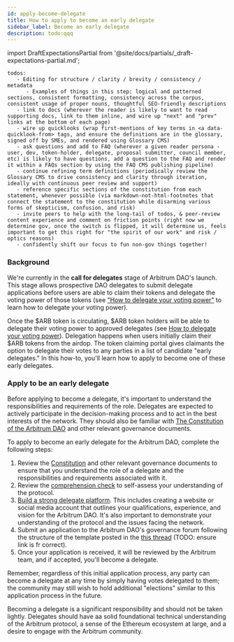 ```yaml
---
id: apply-become-delegate
title: How to apply to become an early delegate
sidebar_label: Become an early delegate
description: todo:qqq
---
```


import DraftExpectationsPartial from '@site/docs/partials/_draft-expectations-partial.md'; 

<DraftExpectationsPartial />

```
todos: 
   - Editing for structure / clarity / brevity / consistency / metadata
      - Examples of things in this step: logical and patterned sections, consistent formatting, consistency across the corpus, consistent usage of proper nouns, thoughtful SEO-friendly descriptions
   - link to docs (wherever the reader is likely to want to read supporting docs, link to them inline, and wire up "next" and "prev" links at the bottom of each page)
   - wire up quicklooks (wrap first-mentions of key terms in <a data-quicklook-from> tags, and ensure the definitions are in the glossary, signed off by SMEs, and rendered using Glossary CMS)
   - ask questions and add to FAQ (wherever a given reader persona - user, dev, token-holder, delegate, proposal submitter, council member, etc) is likely to have questions, add a question to the FAQ and render it within a FAQs section by using the FAQ CMS publishing pipeline)
   - continue refining term definitions (periodically review the Glossary CMS to drive consistency and clarity through iteration, ideally with continuous peer review and support)
   - reference specific sections of the constitution from each statement, whenever possible (via markdown-not-html-footnotes that connect the statement to the constitution while disarming various forms of skepticism, confusion, and risk)
   - invite peers to help with the long-tail of todos, & peer-review content experience and comment on friction points (right now we determine gov, once the switch is flipped, it will determine us, feels important to get this right for "the spirit of our work" and risk / optics reasons)
   - confidently shift our focus to fun non-gov things together!
```

### Background

We're currently in the **call for delegates** stage of Arbitrum DAO's launch. This stage allows prospective DAO delegates to submit <a data-quicklook-from='delegate'>delegate</a> applications before users are able to claim their tokens and delegate the voting power of those tokens (see ["How to delegate your voting power"](./select-delegate-voting-power.md) to learn how to delegate your voting power). 

Once the <a data-quicklook-from='arb'>$ARB</a> token is circulating, $ARB token holders will be able to delegate their voting power to approved delegates (see [How to delegate your voting power](./select-delegate-voting-power.md)). Delegation happens when users initially claim their $ARB tokens from the <a data-quicklook-from='airdrop'>airdop</a>. The token claiming portal gives claimants the option to delegate their votes to any parties in a list of candidate "early delegates." In this how-to, you'll learn how to apply to become one of these early delegates.


### Apply to be an early delegate
Before applying to become a delegate, it's important to understand the responsibilities and requirements of the role. Delegates are expected to actively participate in the decision-making process and to act in the best interests of the network. They should also be familiar with [The Constitution of the Arbitrum DAO](../dao-constitution) and other relevant governance documents.

To apply to become an early delegate for the Arbitrum DAO, complete the following steps:

 1. Review the [Constitution](../dao-constitution.md) and other relevant governance documents to ensure that you understand the role of a delegate and the responsibilities and requirements associated with it.
 2. Review the [comprehension check](../comprehension-check.md) to self-assess your understanding of the protocol.
 3. [Build a strong delegate platform](build-strong-delegate-platform.md). This includes creating a website or social media account that outlines your qualifications, experience, and vision for the Arbitrum DAO. It's also important to demonstrate your understanding of the protocol and the issues facing the network.
 4. Submit an application to the Arbitrum DAO's governance forum following the structure of the template posted in the [this thread](https://forum.arbitrum.io/t/delegation-submission-template/16) (TODO: ensure link is fr correct).
 5. Once your application is received, it will be reviewed by the Arbitrum team, and if accepted, you'll become a delegate.

Remember, regardless of this initial application process, any party can become a delegate at any time by simply having votes delegated to them; the community may still wish to hold additional "elections" similar to this application process in the future.


Becoming a delegate is a significant responsibility and should not be taken lightly. Delegates should have aa solid foundational technical understanding of the Arbitrum protocol, a sense of the Ethereum ecosystem at large, and a desire to engage with the Arbitrum community.